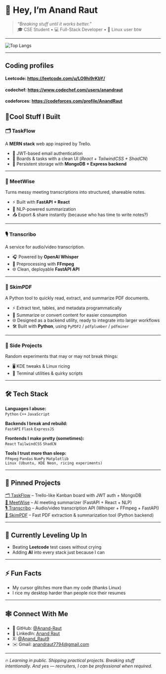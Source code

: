  # 👋 Hey, I’m Anand Raut  
  
  > *“Breaking stuff until it works better.”*  
  🎓 CSE Student • 💻 Full-Stack Developer • 🐧 Linux user btw

---

![Top Langs](https://github-readme-stats.vercel.app/api/top-langs?username=anand-raut&show_icons=true&locale=en&layout=compact)

---

  ## Coding profiles
  #### Leetcode: https://leetcode.com/u/LO9hi9rKbY/
  #### codechef: https://www.codechef.com/users/anandraut
  #### codeforces: https://codeforces.com/profile/AnandRaut

  ## 🚀Cool Stuff I Built
  
  ### 🗂️ TaskFlow  
  A **MERN stack** web app inspired by Trello.  
  - 🔐 JWT-based email authentication  
  - 📝 Boards & tasks with a clean UI (*React + TailwindCSS + ShadCN*)  
  - 💾 Persistent storage with **MongoDB + Express backend**  
  
  ---
  
  ### 🧠 MeetWise  
  Turns messy meeting transcriptions into structured, shareable notes.  
  - ⚡ Built with **FastAPI + React**  
  - 📝 NLP-powered summarization
  - 📤 Export & share instantly (because who has time to write notes?)  
  
  ---
  
  ### 🎙️ Transcribo  
  A service for audio/video transcription.  
  - 🎧 Powered by **OpenAI Whisper**  
  - 🔄 Preprocessing with **FFmpeg**  
  - 🌐 Clean, deployable **FastAPI API**  
  
  ---
  ### 📄 SkimPDF  
  A Python tool to quickly read, extract, and summarize PDF documents.  
  - ⚡ Extract text, tables, and metadata programmatically  
  - 📝 Summarize or convert content for easier consumption  
  - 🌐 Designed as a backend utility, ready to integrate into larger workflows  
  - 🛠️ Built with **Python**, using `PyPDF2` / `pdfplumber` / `pdfminer`  
  
  ---
  ### 🎯 Side Projects  
  Random experiments that may or may not break things:  
  - 🖥️ KDE tweaks & Linux ricing  
  - 🐧 Terminal utilities & quirky scripts  
  
  ---
  
  ## 🛠️ Tech Stack  
  
  **Languages I abuse:**  
  `Python` `C++` `JavaScript`  
  
  **Backends I break and rebuild:**  
  `FastAPI`  `Flask`  `ExpressJS`  
  
  **Frontends I make pretty (sometimes):**  
  `React` `TailwindCSS` `ShadCN`  
  
  **Tools I trust more than sleep:**  
  `FFmpeg` `Pandas` `NumPy` `Matplotlib`  
  `Linux (Ubuntu, KDE Neon, ricing experiments)`  
  
  ---
  
  ## 📌 Pinned Projects  
  [🗂️ TaskFlow](https://github.com/Anand-Raut/taskflow) – Trello-like Kanban board with JWT auth + MongoDB  
  [🧠 MeetWise](https://github.com/Anand-Raut/meetwise) – AI meeting summarizer (FastAPI + React + NLP)  
  [🎙️ Transcribo](https://github.com/Anand-Raut/transcribo) – Audio/video transcription API (Whisper + FFmpeg + FastAPI)  
  [📄 SkimPDF](https://github.com/Anand-Raut/skimpdf) – Fast PDF extraction & summarization tool (Python backend)
  
  ---
  
  ## 🌱 Currently Leveling Up In  
  - Beating **Leetcode** test cases without crying  
  - Adding **AI** into every stack just because I can  
  
  ---
  
  ## ⚡ Fun Facts  
  - My cursor glitches more than my code (thanks Linux)  
  - I rice my desktop harder than people rice their resumes  
  
  ---
  
  ## 🕸️ Connect With Me  
  - 🐙 GitHub: [@Anand-Raut](https://github.com/Anand-Raut)  
  - 💼 LinkedIn: [Anand Raut](https://www.linkedin.com/in/anand-raut-a9b536326/)  
  - X: [@Anand_Raut9](https://x.com/Anand_Raut9)  
  - ✉️ Gmail: anandraut7794@gmail.com  
  
  ---
  
  🔥 *Learning in public. Shipping practical projects. Breaking stuff intentionally. And yes — recruiters, I can be professional when required.*
